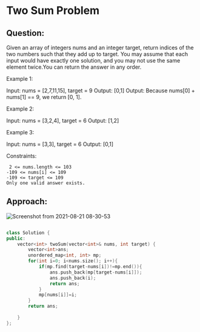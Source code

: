 # Two Sum Problem

## Question:
Given an array of integers nums and an integer target, return indices of the two numbers such that they add up to target. You may assume that each input would have exactly one solution, and you may not use the same element twice.You can return the answer in any order.

 

Example 1:

Input: nums = [2,7,11,15], target = 9
Output: [0,1]
Output: Because nums[0] + nums[1] == 9, we return [0, 1].

Example 2:

Input: nums = [3,2,4], target = 6
Output: [1,2]

Example 3:

Input: nums = [3,3], target = 6
Output: [0,1]

 

Constraints:

     2 <= nums.length <= 103
    -109 <= nums[i] <= 109
    -109 <= target <= 109
    Only one valid answer exists.

## Approach: 
![Screenshot from 2021-08-21 08-30-53](https://user-images.githubusercontent.com/42698268/130308476-188abb9e-32a5-41df-880c-2996b8fb81a9.png)


```cpp

class Solution {
public:
    vector<int> twoSum(vector<int>& nums, int target) {
        vector<int>ans;
        unordered_map<int, int> mp;
        for(int i=0; i<nums.size(); i++){
            if(mp.find(target-nums[i])!=mp.end()){
                ans.push_back(mp[target-nums[i]]);
                ans.push_back(i);
                return ans;
            }
            mp[nums[i]]=i;
        }
        return ans;
        
    }
};
```
